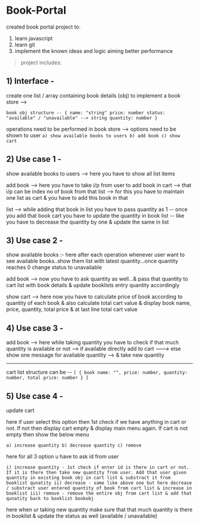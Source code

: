 # Book-Portal

created book portal project to:
1) learn javascript
2) learn git
3) implement the known ideas and logic aiming better performance

> project includes:
## 1) Interface -
  create one list / array containing book details (obj) to implement a book store --> 
  
  `book obj structure -- {
  	   name: "string"
  	   price: number
  	   status: "available" / "unavailable" --> string
  	   quantity: number
         }`
         
  operations need to be performed in book store --> 
  options need to be shown to user 
  `a) show available books to users
  b) add book
  c) show cart`
   
## 2) Use case 1 - 
  show available books to users --> 
  	here you have to show all list items
  	
  add book --> 
  	here you have to take i/p from user to add book in cart --> that i/p can be index no of book from that list --> for this you have to maintain one list as cart & you have to add this book in that 
   
  list --> while adding that book in list you have to pass quantity as 1 
  -- once you add that book cart you have to update the quantity in book list -- like you have to decrease the quantity by one & update the same in list 

## 3) Use case 2 -
  show available books :-
  	here after each operation whenever user want to see available books..show them list with latest quantity...once quantity reaches 0 change status to unavailable	
  	
  add book -->
  	now you have to ask quantity as well...& pass that quantity to cart list with book details & update booklists entry quantity accordingly	
  	
  show cart -->
  	here now you have to calculate price of book according to quantity of each book & also calculate total cart value & display book name, price, quantity, total price & at last line total cart value
   
## 4) Use case 3 - 
  add book --> 
  	here while taking quantity you have to check if that much quantity is available or not --> if available directly add to cart ---> else show one message for available quantity --> & take new quantity
  	
  	
  ----------------------------------------------------------------------------------------------------------------------------	
  
  cart list structure can be -- `[
                                  {
                                   book name: "",
                                   price: number,
                                   quantity: number,
                                   total price: number
                                  }
                                ]`

## 5) Use case 4 -
  update cart
  
  here if user select this option then 1st check if we have anything in cart or not. If not then display cart empty & display main menu again.
  If cart is not empty then show the below menu
  
 ` a) increase quantity
  b) decrease quantity
  c) remove `
  
  here for all 3 option u have to ask id from user
  
  `i) increase quantity -
  	1st check if enter id is there in cart or not. If it is there then take new quantity from user. Add that user given quantity in existing book obj in cart list & substract it from booklist qunatity
  ii) decrease -
  	same like above one but here decrease / substract user entered quantity of book from cart list & increase in booklist
  iii) remove -
  	remove the entire obj from cart list & add that qunatity back to booklist bookobj`
  	
  	
  here when ur taking new quantity make sure that that much quantity is there in booklist & update the status as well (available / unavailable) 	
